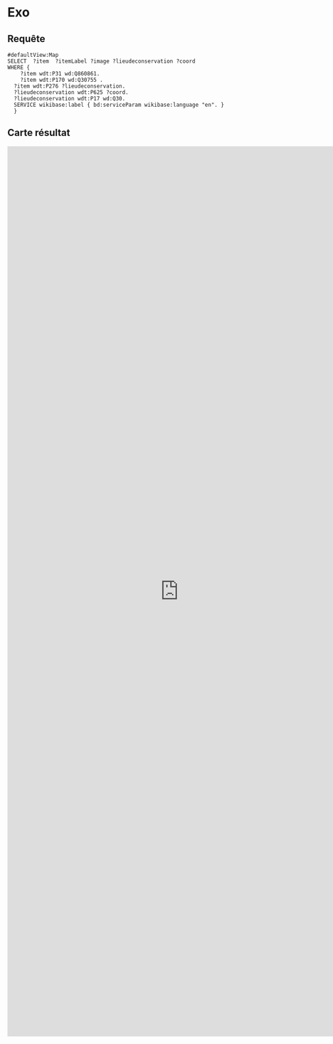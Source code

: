 # Exo
## Requête 
```sparql
#defaultView:Map
SELECT  ?item  ?itemLabel ?image ?lieudeconservation ?coord
WHERE {
    ?item wdt:P31 wd:Q860861.                    
    ?item wdt:P170 wd:Q30755 .
  ?item wdt:P276 ?lieudeconservation.
  ?lieudeconservation wdt:P625 ?coord.
  ?lieudeconservation wdt:P17 wd:Q30.
  SERVICE wikibase:label { bd:serviceParam wikibase:language "en". } 
  } 
 ```



## Carte résultat

<iframe style="width: 80vw; height: 50vh; border: none;" src="https://query.wikidata.org/embed.html#%23defaultView%3AMap%0ASELECT%20%20%3Fitem%20%20%3FitemLabel%20%3Fimage%20%3Flieudeconservation%20%3Fcoord%0AWHERE%20%7B%0A%20%20%20%20%3Fitem%20wdt%3AP31%20wd%3AQ860861.%20%20%20%20%20%20%20%20%20%20%20%20%20%20%20%20%20%20%20%20%0A%20%20%20%20%3Fitem%20wdt%3AP170%20wd%3AQ30755%20.%0A%20%20%3Fitem%20wdt%3AP276%20%3Flieudeconservation.%0A%20%20%3Flieudeconservation%20wdt%3AP625%20%3Fcoord.%0A%20%20%3Flieudeconservation%20wdt%3AP17%20wd%3AQ30.%0A%20%20SERVICE%20wikibase%3Alabel%20%7B%20bd%3AserviceParam%20wikibase%3Alanguage%20%22en%22.%20%7D%20%0A%20%20%7D%20%0A%0A%20%20%20%20" referrerpolicy="origin" sandbox="allow-scripts allow-same-origin allow-popups" ></iframe>

